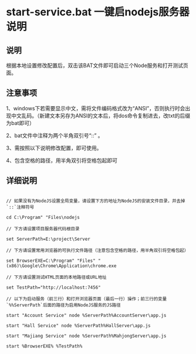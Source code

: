 start-service.bat 一键启nodejs服务器说明
========================================

说明
----

根据本地设置修改配置后，双击该BAT文件即可启动三个Node服务和打开测试页面。

注意事项
--------

1、windows下若需要显示中文，需将文件编码格式改为“ANSI”，否则执行时会出现中文乱码。（新建文本另存为ANSI的文本后，将dos命令复制进去，改txt的后缀为bat即可）

2、bat文件中注释为两个半角双引号“::” 。

3、需按照以下说明修改配置，即可使用。

4、包含空格的路径，用半角双引将空格包起即可

详细说明
--------

```dos

// 如果没有为NodeJS设置全局变量，请设置下方的地址为NodeJS的安装文件目录，并去掉`::`注释符号

cd C:\Program" "Files\nodejs

// 下方请设置项目服务器代码根目录

set ServerPath=E:\project\Server

// 下方请设置常用浏览器的可执行文件路径（注意包含空格的路径，用半角双引将空格包起）

set BrowserEXE=C:\Program" "Files" "(x86)\Google\Chrome\Application\chrome.exe

// 下方请设置测试HTML页面的本地路径或URL地址

set TestPath="http://localhost:7456"

// 以下为启动服务（前三行）和打开浏览器页面（最后一行）操作；前三行的变量`%%ServerPath`后面的路径为启用NodeJS服务的JS路径

start "Account Service" node %ServerPath%AccountServer\app.js

start "Hall Service" node %ServerPath%HallServer\app.js

start "Majiang Service" node %ServerPath%MahjongServer\app.js

start %BrowserEXE% %TestPath%
```
